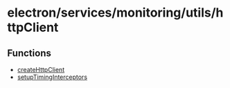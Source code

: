 # electron/services/monitoring/utils/httpClient

## Functions

- [createHttpClient](functions/createHttpClient.md)
- [setupTimingInterceptors](functions/setupTimingInterceptors.md)
